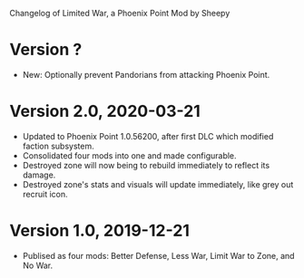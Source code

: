 Changelog of Limited War, a Phoenix Point Mod by Sheepy

# Version ?

* New: Optionally prevent Pandorians from attacking Phoenix Point.

# Version 2.0, 2020-03-21

* Updated to Phoenix Point 1.0.56200, after first DLC which modified faction subsystem.
* Consolidated four mods into one and made configurable.
* Destroyed zone will now being to rebuild immediately to reflect its damage.
* Destroyed zone's stats and visuals will update immediately, like grey out recruit icon.

# Version 1.0, 2019-12-21

* Publised as four mods: Better Defense, Less War, Limit War to Zone, and No War.